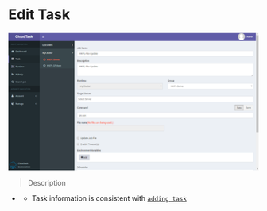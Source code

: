# Edit Task

![Edit Task](_media/edit_task.png)

> Description

- - Task information is consistent with [`adding task`](add_task.md)
